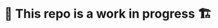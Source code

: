 # 🚧 This repo is a work in progress 🏗️

<!--
## Image Search Engine
## Weaviate
## Docker
## Dependencies
-->



